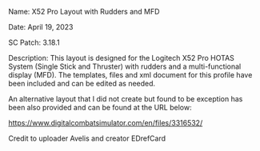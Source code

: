 Name: X52 Pro Layout with Rudders and MFD

Date: April 19, 2023

SC Patch: 3.18.1

Description:
This layout is designed for the Logitech X52 Pro HOTAS System (Single Stick and Thruster) 
with rudders and a multi-functional display (MFD). The templates, files and xml document for this profile have been included and can be edited as needed.

An alternative layout that I did not create but found to be exception has been also provided and can be found at the URL below:

https://www.digitalcombatsimulator.com/en/files/3316532/

Credit to uploader Avelis and creator EDrefCard
